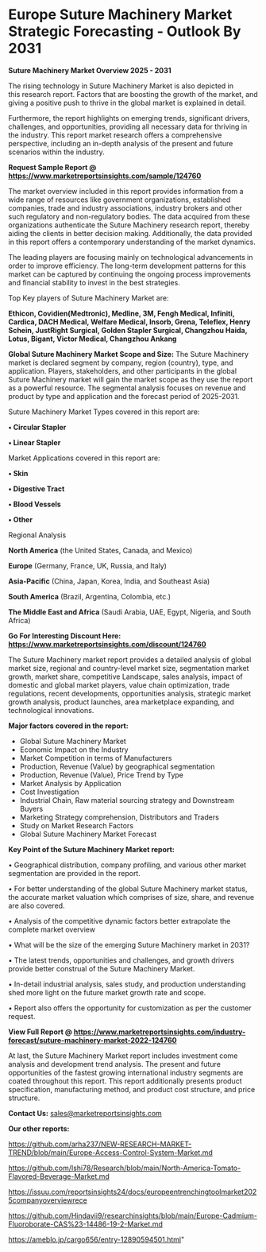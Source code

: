 # Europe Suture Machinery Market Strategic Forecasting - Outlook By 2031

<Strong> Suture Machinery Market Overview 2025 - 2031</strong>

The rising technology in Suture Machinery Market is also depicted in this research report. Factors that are boosting the growth of the market, and giving a positive push to thrive in the global market is explained in detail.

Furthermore, the report highlights on emerging trends, significant drivers, challenges, and opportunities, providing all necessary data for thriving in the industry. This report market research offers a comprehensive perspective, including an in-depth analysis of the present and future scenarios within the industry.

<strong>Request Sample Report @ <a href=https://www.marketreportsinsights.com/sample/124760>https://www.marketreportsinsights.com/sample/124760</a></strong>

The market overview included in this report provides information from a wide range of resources like government organizations, established companies, trade and industry associations, industry brokers and other such regulatory and non-regulatory bodies. The data acquired from these organizations authenticate the Suture Machinery research report, thereby aiding the clients in better decision making. Additionally, the data provided in this report offers a contemporary understanding of the market dynamics.

The leading players are focusing mainly on technological advancements in order to improve efficiency. The long-term development patterns for this market can be captured by continuing the ongoing process improvements and financial stability to invest in the best strategies.

Top Key players of Suture Machinery Market are:

<strong>Ethicon, Covidien(Medtronic), Medline, 3M, Fengh Medical, Infiniti, Cardica, DACH Medical, Welfare Medical, Insorb, Grena, Teleflex, Henry Schein, JustRight Surgical, Golden Stapler Surgical, Changzhou Haida, Lotus, Bigant, Victor Medical, Changzhou Ankang</strong>

<strong><b>Global Suture Machinery Market Scope and Size:</b></strong>
The Suture Machinery market is declared segment by company, region (country), type, and application. Players, stakeholders, and other participants in the global Suture Machinery market will gain the market scope as they use the report as a powerful resource. The segmental analysis focuses on revenue and product by type and application and the forecast period of 2025-2031.

Suture Machinery Market Types covered in this report are:

<strong>• Circular Stapler

• Linear Stapler</strong>

Market Applications covered in this report are:

<strong>• Skin

• Digestive Tract

• Blood Vessels

• Other</strong> 

Regional Analysis

<strong>North America</strong> (the United States, Canada, and Mexico)

<strong>Europe</strong> (Germany, France, UK, Russia, and Italy)

<strong>Asia-Pacific</strong> (China, Japan, Korea, India, and Southeast Asia)

<strong>South America</strong> (Brazil, Argentina, Colombia, etc.)

<strong>The Middle East and Africa</strong> (Saudi Arabia, UAE, Egypt, Nigeria, and South Africa)

<strong>Go For Interesting Discount Here: <a href=https://www.marketreportsinsights.com/discount/124760>https://www.marketreportsinsights.com/discount/124760</a></strong>

The Suture Machinery market report provides a detailed analysis of global market size, regional and country-level market size, segmentation market growth, market share, competitive Landscape, sales analysis, impact of domestic and global market players, value chain optimization, trade regulations, recent developments, opportunities analysis, strategic market growth analysis, product launches, area marketplace expanding, and technological innovations.

<strong><b>Major factors covered in the report:</b></strong>
<ul>
  <li>Global Suture Machinery Market </li>
  <li>Economic Impact on the Industry</li>
  <li>Market Competition in terms of Manufacturers</li>
  <li>Production, Revenue (Value) by geographical segmentation</li>
  <li>Production, Revenue (Value), Price Trend by Type</li>
  <li>Market Analysis by Application</li>
  <li>Cost Investigation</li>
  <li>Industrial Chain, Raw material sourcing strategy and Downstream Buyers</li>
  <li>Marketing Strategy comprehension, Distributors and Traders</li>
  <li>Study on Market Research Factors</li>
  <li>Global Suture Machinery Market Forecast</li>
</ul>

<strong><b>Key Point of the Suture Machinery Market report:</b></strong>

• Geographical distribution, company profiling, and various other market segmentation are provided in the report.

• For better understanding of the global Suture Machinery market status, the accurate market valuation which comprises of size, share, and revenue are also covered.

• Analysis of the competitive dynamic factors better extrapolate the complete market overview

• What will be the size of the emerging Suture Machinery market in 2031?

• The latest trends, opportunities and challenges, and growth drivers provide better construal of the Suture Machinery Market.

• In-detail industrial analysis, sales study, and production understanding shed more light on the future market growth rate and scope.

• Report also offers the opportunity for customization as per the customer request.

<strong><b>View Full Report @ <a href=https://www.marketreportsinsights.com/industry-forecast/suture-machinery-market-2022-124760>https://www.marketreportsinsights.com/industry-forecast/suture-machinery-market-2022-124760</a></b></strong>


At last, the Suture Machinery Market report includes investment come analysis and development trend analysis. The present and future opportunities of the fastest growing international industry segments are coated throughout this report. This report additionally presents product specification, manufacturing method, and product cost structure, and price structure.

<strong>Contact Us:</strong>
sales@marketreportsinsights.com

<strong>Our other reports:</strong>

<a href=https://github.com/arha237/NEW-RESEARCH-MARKET-TREND/blob/main/Europe-Access-Control-System-Market.md>https://github.com/arha237/NEW-RESEARCH-MARKET-TREND/blob/main/Europe-Access-Control-System-Market.md</a>

<a href=https://github.com/Ishi78/Research/blob/main/North-America-Tomato-Flavored-Beverage-Market.md>https://github.com/Ishi78/Research/blob/main/North-America-Tomato-Flavored-Beverage-Market.md</a>

<a href=https://issuu.com/reportsinsights24/docs/europeentrenchingtoolmarket2025companyoverviewrece>https://issuu.com/reportsinsights24/docs/europeentrenchingtoolmarket2025companyoverviewrece</a>

<a href=https://github.com/Hindavii9/researchinsights/blob/main/Europe-Cadmium-Fluoroborate-CAS%23-14486-19-2-Market.md>https://github.com/Hindavii9/researchinsights/blob/main/Europe-Cadmium-Fluoroborate-CAS%23-14486-19-2-Market.md</a>

<a href=https://ameblo.jp/cargo656/entry-12890594501.html>https://ameblo.jp/cargo656/entry-12890594501.html</a>"
